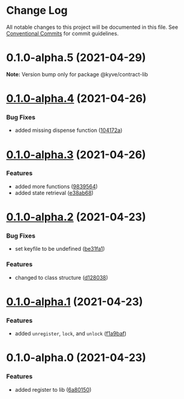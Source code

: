 # Change Log

All notable changes to this project will be documented in this file.
See [Conventional Commits](https://conventionalcommits.org) for commit guidelines.

# 0.1.0-alpha.5 (2021-04-29)

**Note:** Version bump only for package @kyve/contract-lib





# [0.1.0-alpha.4](https://github.com/KYVENetwork/contract/compare/@kyve/contract-lib@0.1.0-alpha.3...@kyve/contract-lib@0.1.0-alpha.4) (2021-04-26)


### Bug Fixes

* added missing dispense function ([104172a](https://github.com/KYVENetwork/contract/commit/104172ae550f27d99824958d97740b7e3c575308))





# [0.1.0-alpha.3](https://github.com/KYVENetwork/contract/compare/@kyve/contract-lib@0.1.0-alpha.2...@kyve/contract-lib@0.1.0-alpha.3) (2021-04-26)


### Features

* added more functions ([9839564](https://github.com/KYVENetwork/contract/commit/983956421e2c13332c13903f1a6287413b9aa27f))
* added state retrieval ([e38ab68](https://github.com/KYVENetwork/contract/commit/e38ab684f2b23eadf4800484eda903d127218338))





# [0.1.0-alpha.2](https://github.com/KYVENetwork/contract/compare/@kyve/contract-lib@0.1.0-alpha.1...@kyve/contract-lib@0.1.0-alpha.2) (2021-04-23)


### Bug Fixes

* set keyfile to be undefined ([be31fa1](https://github.com/KYVENetwork/contract/commit/be31fa1ca27c2f66d121556cf0dc2d65928e4c8b))


### Features

* changed to class structure ([d128038](https://github.com/KYVENetwork/contract/commit/d1280388dcd1ed493ffc799b01658dc1a6a3ba92))





# [0.1.0-alpha.1](https://github.com/KYVENetwork/contract/compare/@kyve/contract-lib@0.1.0-alpha.0...@kyve/contract-lib@0.1.0-alpha.1) (2021-04-23)


### Features

* added `unregister`, `lock`, and `unlock` ([f1a9baf](https://github.com/KYVENetwork/contract/commit/f1a9baf415358e67542d2b273249dc9aae3cdb04))





# 0.1.0-alpha.0 (2021-04-23)


### Features

* added register to lib ([6a80150](https://github.com/KYVENetwork/contract/commit/6a80150c14999069aa5d6907e59e52c3f0f18266))
